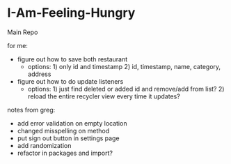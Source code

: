 # I-Am-Feeling-Hungry
 Main Repo
 
 for me:
 - figure out how to save both restaurant 
    - options: 1) only id and timestamp 2) id, timestamp, name, category, address
 - figure out how to do update listeners
    - options: 1) just find deleted or added id and remove/add from list? 2) reload the entire recycler view every time it updates?
 
 notes from greg:
 - add error validation on empty location
 - changed misspelling on method
 - put sign out button in settings page
 - add randomization
 - refactor in packages and import?


